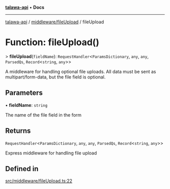 [**talawa-api**](../../../README.md) • **Docs**

***

[talawa-api](../../../modules.md) / [middleware/fileUpload](../README.md) / fileUpload

# Function: fileUpload()

\> **fileUpload**(`fieldName`): `RequestHandler`\<`ParamsDictionary`, `any`, `any`, `ParsedQs`, `Record`\<`string`, `any`\>\>

A middleware for handling optional file uploads.
All data must be sent as multipart/form-data, but the file field is optional.

## Parameters

• **fieldName**: `string`

The name of the file field in the form

## Returns

`RequestHandler`\<`ParamsDictionary`, `any`, `any`, `ParsedQs`, `Record`\<`string`, `any`\>\>

Express middleware for handling file upload

## Defined in

[src/middleware/fileUpload.ts:22](https://github.com/PalisadoesFoundation/talawa-api/blob/92443bb6a5ff3ed66457149a509401986a82e570/src/middleware/fileUpload.ts#L22)
